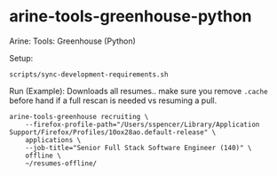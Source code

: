 # arine-tools-greenhouse-python

Arine: Tools: Greenhouse (Python)

Setup:

```shell
scripts/sync-development-requirements.sh
```

Run (Example): Downloads all resumes.. make sure you remove `.cache` before hand if a full rescan is needed vs resuming
a pull.

```shell
arine-tools-greenhouse recruiting \
    --firefox-profile-path="/Users/sspencer/Library/Application Support/Firefox/Profiles/10ox28ao.default-release" \
    applications \
    --job-title="Senior Full Stack Software Engineer (140)" \
    offline \
    ~/resumes-offline/
```
